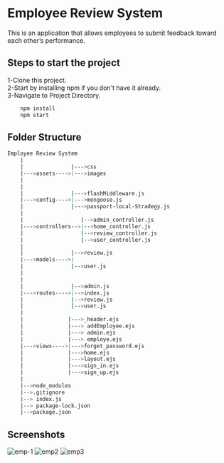 # Employee Review System

This is an application that allows employees to submit feedback toward each other’s performance.

## Steps to start the project

1-Clone this project.           
2-Start by installing npm if you don't have it already.  
3-Navigate to Project Directory.

```bash
    npm install
    npm start

```

## Folder Structure

```bash
Employee Review System
    |
    |               |--->css
    |--->assets---->|--->images
    |             
    |
    |               |--->flashMiddleware.js
    |--->config---->|--->mongoose.js
    |               |--->passport-local-Stradegy.js
    |
    |                  |-->admin_controller.js
    |--->controllers-->|-->home_controller.js
    |                  |-->review_controller.js
    |                  |-->user_controller.js
    |
    |               |-->review.js
    |--->models---->|
    |               |-->user.js
    |
    |              
    |               |-->admin.js
    |--->routes---->|-->index.js
    |               |-->review.js
    |               |-->user.js
    |
    |              |--->_header.ejs
    |              |---> addEmployee.ejs
    |              |---> admin.ejs
    |              |---> employe.ejs
    |--->views---->|--->forget_password.ejs
    |              |--->home.ejs
    |              |--->layout.ejs
    |              |--->sign_in.ejs
    |              |--->sign_up.ejs
    |
    |-->node_modules
    |-->.gitignore
    |--> index.js
    |--> package-lock.json
    |-->package.json

```

## Screenshots
![emp-1](https://github.com/deevesh11nov/employee-review/assets/127090783/93d1ee7d-d2c3-43f0-95a0-85ecc8085001)
![emp2](https://github.com/deevesh11nov/employee-review/assets/127090783/9de00963-9a1e-4663-8fdf-1f81ee93122d)
![emp3](https://github.com/deevesh11nov/employee-review/assets/127090783/42bb883d-62c3-4893-bf84-a27ccc38a85e)



